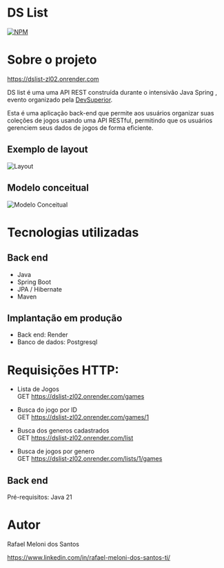 # DS List
[![NPM](https://img.shields.io/npm/l/react)](https://github.com/melonir65/dslist/edit/main/LICENSE) 

# Sobre o projeto

https://dslist-zl02.onrender.com

DS list é uma uma API REST  construída durante o intensivão Java Spring , evento organizado pela [DevSuperior](https://devsuperior.com "Site da DevSuperior").

Esta é uma aplicação back-end que permite aos usuários organizar suas coleções de jogos usando uma API RESTful, permitindo que os usuários gerenciem seus dados de jogos de forma eficiente.

## Exemplo de layout
![Layout](https://github.com/melonir65/assets/blob/main/Captura%20de%20tela%202025-07-04%20201554.png)


## Modelo conceitual
![Modelo Conceitual](https://github.com/melonir65/assets/blob/main/dslist-model.png)

# Tecnologias utilizadas
## Back end
- Java
- Spring Boot
- JPA / Hibernate
- Maven

## Implantação em produção
- Back end: Render
- Banco de dados: Postgresql

# Requisições HTTP:

- Lista de Jogos<br>
GET https://dslist-zl02.onrender.com/games

- Busca do jogo por ID<br>
GET https://dslist-zl02.onrender.com/games/1

- Busca dos generos cadastrados <br>
GET https://dslist-zl02.onrender.com/list

- Busca de jogos por genero <br>
GET https://dslist-zl02.onrender.com/lists/1/games



## Back end
Pré-requisitos: Java 21



# Autor

Rafael Meloni dos Santos

https://www.linkedin.com/in/rafael-meloni-dos-santos-ti/
